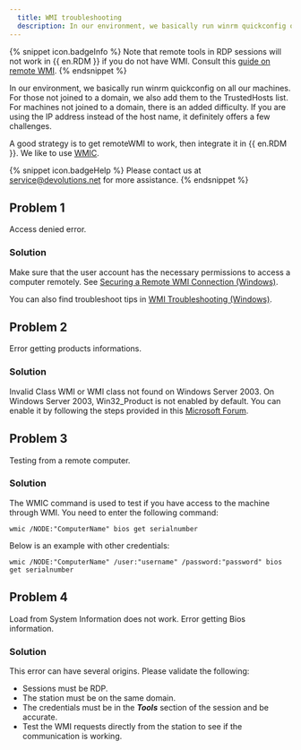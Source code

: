```yaml
---
  title: WMI troubleshooting
  description: In our environment, we basically run winrm quickconfig on all our machines. For those not joined to a domain, we also add them to the TrustedHosts list. For machines not joined to a domain, there is an added difficulty. If you are using the IP address instead of the host name, it definitely offers a few challenges.
---
```

{% snippet icon.badgeInfo %}
Note that remote tools in RDP sessions will not work in {{ en.RDM }} if you do not have WMI. Consult this [guide on remote WMI](https://msdn.microsoft.com/en-us/library/aa389290.aspx).
{% endsnippet %}  

In our environment, we basically run winrm quickconfig on all our machines. For those not joined to a domain, we also add them to the TrustedHosts list. For machines not joined to a domain, there is an added difficulty. If you are using the IP address instead of the host name, it definitely offers a few challenges.  

A good strategy is to get remoteWMI to work, then integrate it in {{ en.RDM }}. We like to use [WMIC](https://msdn.microsoft.com/en-us/library/aa394531(v=vs.85).aspx).

{% snippet icon.badgeHelp %}
Please contact us at [service@devolutions.net](mailto:service@devolutions.net) for more assistance.
{% endsnippet %}  

## Problem 1
Access denied error.
### Solution
Make sure that the user account has the necessary permissions to access a computer remotely. See [Securing a Remote WMI Connection (Windows)](https://docs.microsoft.com/fr-fr/windows/win32/wmisdk/securing-a-remote-wmi-connection?redirectedfrom=MSDN#setting_dcom_security_to_allow_a_user_to_access_a_computer_remotely).  

You can also find troubleshoot tips in [WMI Troubleshooting (Windows)](https://docs.microsoft.com/en-us/windows/win32/wmisdk/wmi-troubleshooting?redirectedfrom=MSDN).
## Problem 2
Error getting products informations.
### Solution
Invalid Class WMI or WMI class not found on Windows Server 2003. On Windows Server 2003, Win32_Product is not enabled by default. You can enable it by following the steps provided in this [Microsoft Forum](https://social.msdn.microsoft.com/Forums/vstudio/en-US/6fb0d3ea-1ccf-4554-bdf1-79c9e24388af/invalid-class-wmi-windows-2003-server).  

## Problem 3
Testing from a remote computer.
### Solution
The WMIC command is used to test if you have access to the machine through WMI. You need to enter the following command:  

`wmic /NODE:"ComputerName" bios get serialnumber`  

Below is an example with other credentials:  

`wmic /NODE:"ComputerName" /user:"username" /password:"password" bios get serialnumber`
## Problem 4
Load from System Information does not work. Error getting Bios information.
### Solution
This error can have several origins. Please validate the following:  

* Sessions must be RDP.
* The station must be on the same domain.
* The credentials must be in the ***Tools*** section of the session and be accurate.
* Test the WMI requests directly from the station to see if the communication is working.
